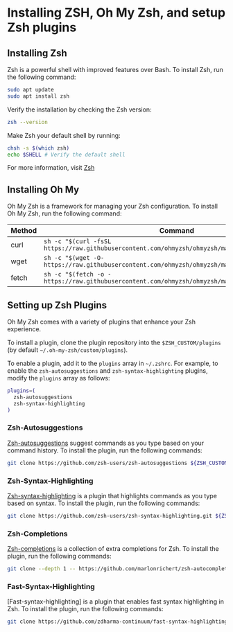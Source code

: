 # Installing ZSH, Oh My Zsh, and setup Zsh plugins

## Installing Zsh
Zsh is a powerful shell with improved features over Bash. To install Zsh, run the following command:

```bash
sudo apt update
sudo apt install zsh
```

Verify the installation by checking the Zsh version:

```bash
zsh --version
```

Make Zsh your default shell by running:

```bash
chsh -s $(which zsh)
echo $SHELL # Verify the default shell
```

For more information, visit [Zsh](https://github.com/ohmyzsh/ohmyzsh/wiki/Installing-ZSH)

## Installing Oh My 
Oh My Zsh is a framework for managing your Zsh configuration. To install Oh My Zsh, run the following command:

| Method | Command |
|--------|---------|
| curl   | `sh -c "$(curl -fsSL https://raw.githubusercontent.com/ohmyzsh/ohmyzsh/master/tools/install.sh)"` |
| wget   | `sh -c "$(wget -O- https://raw.githubusercontent.com/ohmyzsh/ohmyzsh/master/tools/install.sh)"` |
| fetch  | `sh -c "$(fetch -o - https://raw.githubusercontent.com/ohmyzsh/ohmyzsh/master/tools/install.sh)"` |


## Setting up Zsh Plugins

Oh My Zsh comes with a variety of plugins that enhance your Zsh experience.   

To install a plugin, clone the plugin repository into the `$ZSH_CUSTOM/plugins` (by default `~/.oh-my-zsh/custom/plugins`). 

To enable a plugin, add it to the `plugins` array in `~/.zshrc`. For example, to enable the `zsh-autosuggestions` and `zsh-syntax-highlighting` plugins, modify the `plugins` array as follows:

```bash
plugins=(
  zsh-autosuggestions
  zsh-syntax-highlighting
)
```

### Zsh-Autosuggestions
[Zsh-autosuggestions](https://github.com/zsh-users/zsh-autosuggestions) suggest commands as you type based on your command history. To install the plugin, run the following commands:

```bash
git clone https://github.com/zsh-users/zsh-autosuggestions ${ZSH_CUSTOM}/plugins/zsh-autosuggestions
```

### Zsh-Syntax-Highlighting
[Zsh-syntax-highlighting](https://github.com/zsh-users/zsh-syntax-highlighting) is a plugin that highlights commands as you type based on syntax. To install the plugin, run the following commands:

```bash
git clone https://github.com/zsh-users/zsh-syntax-highlighting.git ${ZSH_CUSTOM}/plugins/zsh-syntax-highlighting
```

### Zsh-Completions
[Zsh-completions](https://github.com/marlonrichert/zsh-autocomplete) is a collection of extra completions for Zsh. To install the plugin, run the following commands:

```bash
git clone --depth 1 -- https://github.com/marlonrichert/zsh-autocomplete.git ${ZSH_CUSTOM}/plugins/zsh-autocomplete
```

### Fast-Syntax-Highlighting
[Fast-syntax-highlighting] is a plugin that enables fast syntax highlighting in Zsh. To install the plugin, run the following commands:

```bash
git clone https://github.com/zdharma-continuum/fast-syntax-highlighting.git ${ZSH_CUSTOM}/plugins/fast-syntax-highlighting
```
